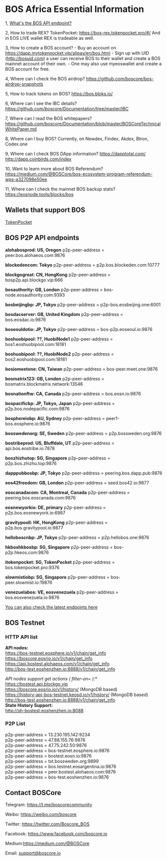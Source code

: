 # BOS Africa Essential Information
1, [What's the BOS API endpoint?](https://github.com/ovicko/bosAfrica#bos-http-endpoints)

2, How to trade REX? 
TokenPocket: https://bos-rex.tokenpocket.pro/#/
And in EOS LIVE wallet REX is tradeable as well. 

3, How to create a BOS account? 
	- Buy an account on https://dapp.mytokenpocket.vip/alipay/en/bos.html
	- Sign up with UID (http://bosuid.com) a user can receive BOS to their wallet and create a BOS mainnet account of their own.
	- One may also use myeoswallet and create a BOS account for free.

4, Where can I check the BOS airdrop? 
https://github.com/boscore/bos-airdrop-snapshots

5, How to track tokens on BOS? 
https://bos.bloks.io/

6, Where can I see the IBC details? 
https://github.com/boscore/Documentation/tree/master/IBC

7, Where can I read the BOS whitepapers? 
https://github.com/boscore/Documentation/blob/master/BOSCoreTechnicalWhitePaper.md

8, Where can I buy BOS? 
Currently, on Newdex, Findex, Akdex, Btron, Codex.one

9, Where can I check BOS DApp information? 
https://dapptotal.com/
http://dapp.coinbirds.com/index

10, Want to learn more about BOS Referendum? 
https://medium.com/@BOSCore/bos-ecosystem-program-referendum-wps-a327098e50ee

11, Where can I check the mainnet BOS backup stats? 
https://eosnode.tools/blocks/bos
## Wallets that support BOS
[TokenPocket](https://play.google.com/store/apps/details?id=vip.mytokenpocket)


## BOS P2P API endpoints
**alohabosprod: US, Oregon**
p2p-peer-address = peer.bos.alohaeos.com:9876

**blockedencom:  Tokyo**
p2p-peer-address = p2p.bos.blockeden.com:10777

**blockgogreat: CN, HongKong**
p2p-peer-address = bosp2p.api.blockgo.vip:666

**bosauthority: GB, London**
p2p-peer-address = bos-node.eosauthority.com:9393

**bosbeijingbp: JP, Tokyo**
p2p-peer-address = p2p-bos.eosbeijing.one:6001

**bosdacserver: GB, United Kingdom**
p2p-peer-address = bos.eosdac.io:9876

**boseouldotio: JP, Tokyo**
p2p-peer-address = bos-p2p.eoseoul.io:9876

**boshuobipool: ??, HuobiNode1**
p2p-peer-address = bos1.eoshuobipool.com:18181

**boshuobipool: ??, HuobiNode2**
p2p-peer-address = bos2.eoshuobipool.com:18181

**bosiomeetone: CN, Taiwan**
p2p-peer-address = bos-peer.meet.one:9876

**bosmatrix123: GB, London**
p2p-peer-address = bosmatrix.blockmatrix.network:13546

**bosnationftw: CA, Canada**
p2p-peer-address = bos.eosn.io:9876

**bospacificbp: JP, Tokyo, Japan**
p2p-peer-address = p2p.bos.nodepacific.com:9876

**bosphereiobp: AU, Sydney**
p2p-peer-address = peer1-bos.eosphere.io:9876

**bosswedenorg: SE, Sweden**
p2p-peer-address = p2p.bossweden.org:9876

**bostribeprod: US, Bluffdale, UT**
p2p-peer-address = api.bos.eostribe.io:7878

**boszhizhutop: SG, Singapore**
p2p-peer-address = p2p.bos.zhizhu.top:9876

**dapppubbosbp: JP, Tokyo**
p2p-peer-address = peering.bos.dapp.pub:9876

**eos42freedom: GB, London**
p2p-peer-address = seed.bos42.io:9877

**eoscanadacom: CA, Montreal, Canada**
p2p-peer-address = peering.bos.eoscanada.com:9876

**eosnewyorkio: DE, primary**
p2p-peer-address = p2p.bos.eosnewyork.io:6987

**gravitypooll: HK, HongKong**
p2p-peer-address = p2p.bos.gravitypool.io:9877

**helloboscnbp: JP, Tokyo**
p2p-peer-address = p2p.hellobos.one:9876

**hkboshkbosbp: SG, Singapore**
p2p-peer-address = bos-p2p.hkeos.com:9876

**itokenpocket: SG, TokenPocket**
p2p-peer-address = bos.tokenpocket.pro:9376

**slowmistiobp: SG, Singapore**
p2p-peer-address = bos-peer.slowmist.io:19876

**venezuelabos: VE, eosvenezuela**
p2p-peer-address = bos.eosvenezuela.io:9876

[You can also check the latest endpoints here](https://validate.eosnation.io/bos/reports/config.html)

## BOS Testnet  
### HTTP API list  
**API nodes:**  
https://bos-testnet.eosphere.io/v1/chain/get_info  
https://boscore.eosrio.io/v1/chain/get_info  
https://api.bostest.alohaeos.com/v1/chain/get_info  
http://bos-test.eoshenzhen.io:8888/v1/chain/get_info  

**API nodes support get actions ( filter-on=* ):**  
https://bostest.api.blockgo.vip  
https://boscore.eosrio.io/v1/history/ (MongoDB based)  
https://history-api-bos-testnet.keosd.io/v1/history/ (MongoDB based)  
http://bos-test.eoshenzhen.io:8888/v1/chain/get_info  
**State History Support:**  
http://sh-bostest.eoshenzhen.io:8088

### P2P List
p2p-peer-address = 13.230.195.142:9234  
p2p-peer-address = 47.88.155.76:9876  
p2p-peer-address = 47.75.242.50:9876  
p2p-peer-address = bos-testnet.eosphere.io:9876  
p2p-peer-address = bostest.eosn.io:9876  
p2p-peer-address = tst.bossweden.org:9899  
p2p-peer-address = bos.testnet.eosargentina.io:9876  
p2p-peer-address = peer.bostest.alohaeos.com:9876  
p2p-peer-address = bos-test.eoshenzhen.io:9876  


## Contact BOSCore
Telegram: https://t.me/boscorecommunity

Weibo: https://weibo.com/boscore

Twitter: https://twitter.com/Boscore_BOS

Facebook: https://www.facebook.com/boscore.io

Medium:https://medium.com/@BOSCore

Email: support@boscore.io
